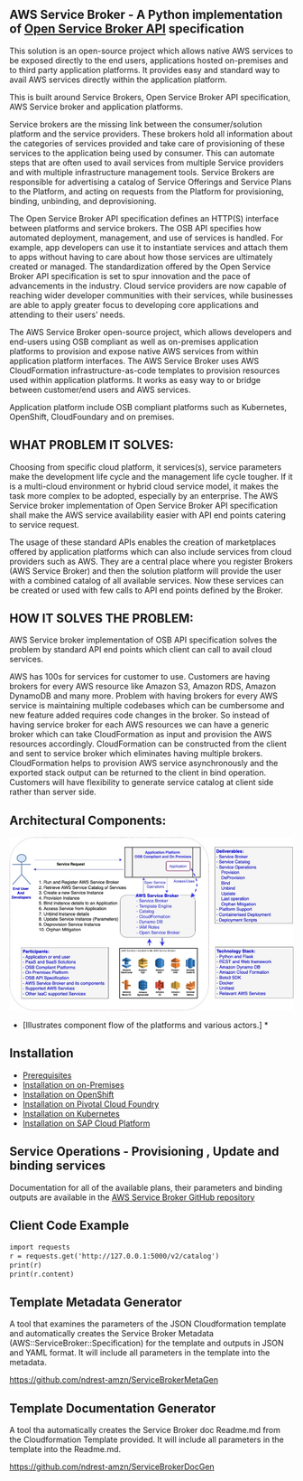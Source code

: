 
## AWS Service Broker - A Python implementation of [Open Service Broker API](https://www.openservicebrokerapi.org/) specification

This solution is an open-source project which allows native AWS services to be exposed directly to the end users, applications hosted on-premises and to third party application platforms. It provides easy and standard way to avail AWS services directly within the application platform. 

This is built around Service Brokers, Open Service Broker API specification, AWS Service broker and application platforms.

Service brokers are the missing link between the consumer/solution platform and the service providers. These brokers hold all information about the categories of services provided and take care of provisioning of these services to the application being used by consumer. This can automate steps that are often used to avail services from multiple Service providers and with multiple infrastructure management tools. Service Brokers are responsible for advertising a catalog of Service Offerings and Service Plans to the Platform, and acting on requests from the Platform for provisioning, binding, unbinding, and deprovisioning.

The Open Service Broker API specification defines an HTTP(S) interface between platforms and service brokers. The OSB API specifies how automated deployment, management, and use of services is handled. For example, app developers can use it to instantiate services and attach them to apps without having to care about how those services are ultimately created or managed. The standardization offered by the Open Service Broker API specification is set to spur innovation and the pace of advancements in the industry. Cloud service providers are now capable of reaching wider developer communities with their services, while businesses are able to apply greater focus to developing core applications and attending to their users’ needs.

The AWS Service Broker open-source project, which allows developers and end-users using OSB compliant as well as on-premises application platforms to provision and expose native AWS services from within application platform interfaces. The AWS Service Broker uses AWS CloudFormation infrastructure-as-code templates to provision resources used within application platforms. It works as easy way to or bridge between customer/end users and AWS services.

Application platform include OSB compliant platforms such as Kubernetes, OpenShift, CloudFoundary and on premises.

## WHAT PROBLEM IT SOLVES:

Choosing from specific cloud platform, it services(s), service parameters make the development life cycle and the management life cycle tougher. If it is a multi-cloud environment or hybrid cloud service model, it makes the task more complex to be adopted, especially by an enterprise. The AWS Service broker implementation of Open Service Broker API specification shall make the AWS service availability easier with API end points catering to service request.

The usage of these standard APIs enables the creation of marketplaces offered by application platforms which can also include services from cloud providers such as AWS. They are a central place where you register Brokers (AWS Service Broker) and then the solution platform will provide the user with a combined catalog of all available services. Now these services can be created or used with few calls to API end points defined by the Broker.

## HOW IT SOLVES THE PROBLEM:

AWS Service broker implementation of OSB API specification solves the problem by standard API end points which client can call to avail cloud services.

AWS has 100s for services for customer to use. Customers are having brokers for every AWS resource like Amazon S3, Amazon RDS, Amazon DynamoDB and many more. Problem with having brokers for every AWS service is maintaining multiple codebases which can be cumbersome and new feature added requires code changes in the broker. So instead of having service broker for each AWS resources we can have a generic broker which can take CloudFormation as input and provision the AWS resources accordingly. CloudFormation can be constructed from the client and sent to service broker which eliminates having multiple brokers. CloudFormation helps to provision AWS service asynchronously and the exported stack output can be returned to the client in bind operation.  Customers will have flexibility to generate service catalog at client side rather than server side.

## Architectural Components:
![Components](docs/images/components.png)



*   [Illustrates component flow of the platforms and various actors.]   *

## Installation

* [Prerequisites](docs/install_prereqs.md)
* [Installation on on-Premises](docs/getting-started-onpremised.md)
* [Installation on OpenShift](docs/getting-started-openshift.md)
* [Installation on Pivotal Cloud Foundry](docs/getting-started-pcf.md)
* [Installation on Kubernetes](docs/getting-started-k8s.md)
* [Installation on SAP Cloud Platform](docs/getting-started-scp.md)

## Service Operations - Provisioning , Update and binding services

Documentation for all of the available plans, their parameters and binding outputs are available in the
[AWS Service Broker GitHub repository](https://gitlab.aws.dev/osbapi/aws-open-service-broker-1.0/-/tree/main/template-engine/src/config/templates)

## Client Code Example

```
import requests
r = requests.get('http://127.0.0.1:5000/v2/catalog')
print(r)
print(r.content)
```

## Template Metadata Generator

A tool that examines the parameters of the JSON Cloudformation template and automatically creates the Service Broker Metadata (AWS::ServiceBroker::Specification) for the template and outputs in JSON and YAML format. It will include all parameters in the template into the metadata.

https://github.com/ndrest-amzn/ServiceBrokerMetaGen

## Template Documentation Generator

A tool tha automatically creates the Service Broker doc Readme.md from the Cloudformation Template provided. It will include all parameters in the template into the Readme.md.

https://github.com/ndrest-amzn/ServiceBrokerDocGen
